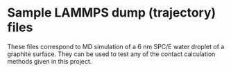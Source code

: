 # Sample LAMMPS dump (trajectory) files

These files correspond to MD simulation of a 6 nm SPC/E water droplet of a graphite surface. They can be used to test any of the contact calculation methods given in this project.
